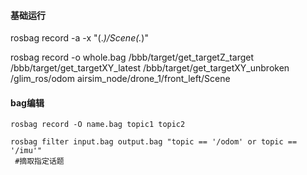 #### 基础运行
rosbag record -a -x "(.*)/Scene(.*)"

rosbag record -o whole.bag /bbb/target/get_targetZ_target  /bbb/target/get_targetXY_latest  /bbb/target/get_targetXY_unbroken  /glim_ros/odom airsim_node/drone_1/front_left/Scene
#### bag编辑
```
rosbag record -O name.bag topic1 topic2

rosbag filter input.bag output.bag "topic == '/odom' or topic == '/imu'"
 #摘取指定话题
```
